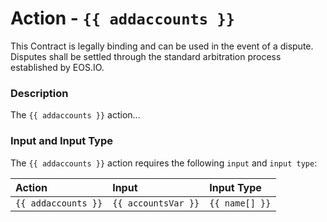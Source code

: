 # Action - `{{ addaccounts }}`

This Contract is legally binding and can be used in the event of a dispute. Disputes shall be settled through the standard arbitration process established by EOS.IO.

### Description

The `{{ addaccounts }}` action... 

### Input and Input Type

The `{{ addaccounts }}` action requires the following `input` and `input type`:

| Action | Input | Input Type |
|:--|:--|:--|
| `{{ addaccounts }}` | `{{ accountsVar }}` | `{{ name[] }}` |
